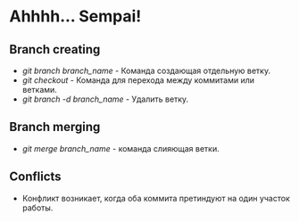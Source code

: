# Ahhhh... Sempai!

## Branch creating 

* *git branch branch_name* - Команда создающая отдельную ветку.
* *git checkout* - Команда для перехода между коммитами или ветками.
* *git branch -d branch_name* - Удалить ветку.

## Branch merging

* *git merge branch_name* - команда слияющая ветки.

## Conflicts

* Конфликт возникает, когда оба коммита претиндуют на один участок работы.